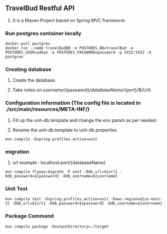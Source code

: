 ## TravelBud Restful API 

1. It is a Maven Project based on Spring MVC framework.

### Run postgres container locally 

```
docker pull postgres
docker run --name travelBudDB -e POSTGRES_DB=travelBud -e POSTGRES_USER=admin -e POSTGRES_PASSWORD=password -p 5432:5432 -d postgres
```
### Creating database 

1. Create the database.

2. Take notes on ${username}/${password}/${databaseName}/${port}/${Url}

### Configuration information (The config file is located in ./src/main/resources/META-INF/)


1. Fill up the unit-db.template and change the env param as per needed.

2. Rename the unit-db.template to unit-db.properties

```
mvn compile -Dspring.profiles.active=unit
```


###  migration

1. url example : localhost:${port}/${databaseName}

```
mvn compile flyway:migrate -P unit -Ddb_url=${url} -Ddb_password=${password} -Ddb_username=${username}

```

### Unit Test

```
mvn compile test -Dspring.profiles.active=unit -Daws.region=${us-east-2} -Ddb_url=${url} -Ddb_password=${password} -Ddb_username=${username}

```

### Package Command

```
mvn compile package -DoutputDirectory=./target
```
